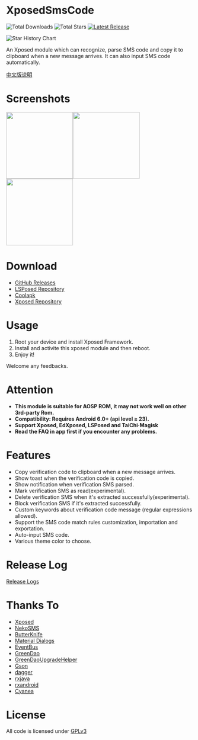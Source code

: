 # XposedSmsCode
![Total Downloads](https://img.shields.io/github/downloads/tianma8023/XposedSmsCode/total) ![Total Stars](https://img.shields.io/github/stars/tianma8023/XposedSmsCode?style=social) [![Latest Release](https://img.shields.io/github/v/release/tianma8023/XposedSmsCode?label=Latest%20Release)](https://github.com/tianma8023/XposedSmsCode/releases)

![Star History Chart](https://api.star-history.com/svg?repos=tianma8023/XposedSmsCode&type=Date)

An Xposed module which can recognize, parse SMS code and copy it to clipboard when a new message arrives. It can also input SMS code automatically.

[中文版说明](/README-CN.md)

# Screenshots
<img src="/art/en/01.png" width="180"/><img src="/art/en/02.png" width="180"/><img src="/art/en/03.png" width="180"/>

# Download
- [GitHub Releases](https://github.com/tianma8023/XposedSmsCode/releases)
- [LSPosed Repository](https://github.com/Xposed-Modules-Repo/com.github.tianma8023.xposed.smscode/releases/)
- [Coolapk](https://www.coolapk.com/apk/com.github.tianma8023.xposed.smscode)
- [Xposed Repository](http://repo.xposed.info/module/com.github.tianma8023.xposed.smscode)

# Usage
1. Root your device and install Xposed Framework.
2. Install and activite this xposed module and then reboot.
3. Enjoy it!

Welcome any feedbacks.

# Attention
- **This module is suitable for AOSP ROM, it may not work well on other 3rd-party Rom.**
- **Compatibility: Requires Android 6.0+ (api level ≥ 23).**
- **Support Xposed, EdXposed, LSPosed and TaiChi·Magisk**
- **Read the FAQ in app first if you encounter any problems.**

# Features
- Copy verification code to clipboard when a new message arrives.
- Show toast when the verification code is copied.
- Show notification when verification SMS parsed.
- Mark verification SMS as read(experimental).
- Delete verification SMS when it's extracted successfully(experimental).
- Block verification SMS if it's extracted successfully.
- Custom keywords about verification code message (regular expressions allowed).
- Support the SMS code match rules customization, importation and exportation.
- Auto-input SMS code.
- Various theme color to choose.

# Release Log
[Release Logs](/LOG-EN.md)

# Thanks To
- [Xposed](https://github.com/rovo89/Xposed)
- [NekoSMS](https://github.com/apsun/NekoSMS)
- [ButterKnife](https://github.com/JakeWharton/butterknife)
- [Material Dialogs](https://github.com/afollestad/material-dialogs)
- [EventBus](https://github.com/greenrobot/EventBus)
- [GreenDao](https://github.com/greenrobot/greenDAO)
- [GreenDaoUpgradeHelper](https://github.com/yuweiguocn/GreenDaoUpgradeHelper)
- [Gson](https://github.com/google/gson)
- [dagger](https://github.com/google/dagger)
- [rxjava](https://github.com/ReactiveX/RxJava)
- [rxandroid](https://github.com/ReactiveX/RxAndroid)
- [Cyanea](https://github.com/jaredrummler/Cyanea)

# License
All code is licensed under [GPLv3](https://www.gnu.org/licenses/gpl-3.0.txt) 